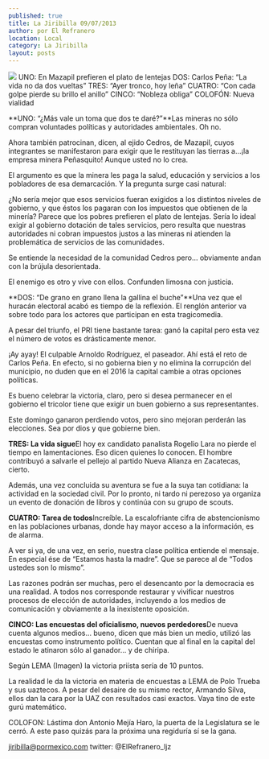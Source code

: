 ```yaml
---
published: true
title: La Jiribilla 09/07/2013
author: por El Refranero
location: Local
category: La Jiribilla
layout: posts
---
```


![](http://i.imgur.com/EGlnXkAm.jpg)
UNO: En Mazapil prefieren el plato de lentejas 
DOS: Carlos Peña: “La vida no da dos vueltas”
TRES: “Ayer tronco, hoy leña” 
CUATRO: “Con cada golpe pierde su brillo el anillo” 
CINCO: “Nobleza obliga” 
COLOFÓN: Nueva vialidad

**UNO: “¿Más vale un toma que dos te daré?”**Las mineras no sólo compran voluntades políticas y autoridades ambientales.
Oh no.

Ahora también patrocinan, dicen, al ejido Cedros, de Mazapil, cuyos integrantes se manifestaron para exigir que le restituyan las tierras a…¡la empresa minera Peñasquito!
Aunque usted no lo crea.

El argumento es que la minera les paga la salud, educación y servicios a los pobladores de esa demarcación. 
Y la pregunta surge casi natural:

¿No sería mejor que esos servicios fueran exigidos a los distintos niveles de gobierno, y que éstos los pagaran con los impuestos que obtienen de la minería?
Parece que los pobres prefieren el plato de lentejas.
Sería lo ideal exigir al gobierno dotación de tales servicios, pero resulta que nuestras autoridades ni cobran impuestos justos a las mineras ni atienden la problemática de servicios de las comunidades. 

Se entiende la necesidad de la comunidad Cedros pero… obviamente andan con la brújula desorientada.

El enemigo es otro y vive con ellos.
Confunden limosna con justicia.

**DOS: “De grano en grano llena la gallina el buche”**Una vez que el huracán electoral acabó es tiempo de la reflexión.
El renglón anterior va sobre todo para los actores que participan en esta tragicomedia.

A pesar del triunfo, el PRI tiene bastante tarea: ganó la capital pero esta vez el número de votos es drásticamente menor.

¡Ay ayay!
El culpable Arnoldo Rodríguez, el paseador.
Ahí está el reto de Carlos Peña.
En efecto, si no gobierna bien y no elimina la corrupción del municipio, no duden que en el 2016 la capital cambie a otras opciones políticas.

Es bueno celebrar la victoria, claro, pero si desea permanecer en el gobierno el tricolor tiene que exigir un buen gobierno a sus representantes.

Este domingo ganaron perdiendo votos, pero sino mejoran perderán las elecciones.
Sea por dios y que gobierne bien. 

**TRES: La vida sigue**El hoy ex candidato panalista Rogelio Lara no pierde el tiempo en lamentaciones.
Eso dicen quienes lo conocen.
El hombre contribuyó a salvarle el pellejo al partido Nueva Alianza en Zacatecas, cierto.

Además, una vez concluida su aventura se fue a la suya tan cotidiana: la actividad en la sociedad civil.
Por lo pronto, ni tardo ni perezoso ya organiza un evento de donación de libros y continúa con su grupo de scouts.

**CUATRO: Tarea de todos**Increíble.
La escalofriante cifra de abstencionismo en las poblaciones urbanas, donde hay mayor acceso a la información, es de alarma.

A ver si ya, de una vez, en serio, nuestra clase política entiende el mensaje.
En especial ése de “Estamos hasta la madre”.
Que se parece al de “Todos ustedes son lo mismo”.

Las razones podrán ser muchas, pero el desencanto por la democracia es una realidad.
A todos nos corresponde restaurar y vivificar nuestros procesos de elección de autoridades, incluyendo a los medios de comunicación y obviamente a la inexistente oposición.

**CINCO: Las encuestas del oficialismo, nuevos perdedores**De nueva cuenta algunos medios… bueno, dicen que más bien un medio, utilizó las encuestas como instrumento político.
Cuentan que al final en la capital del estado le atinaron sólo al ganador… y de chiripa.

Según LEMA (Imagen) la victoria priísta sería de 10 puntos.

La realidad le da la victoria en materia de encuestas a LEMA de Polo Trueba y sus uaztecos.
A pesar del desaire de su mismo rector, Armando Silva, ellos dan la cara por la UAZ con resultados casi exactos.
Vaya tino de este gurú matemático.

COLOFON: Lástima don Antonio Mejía Haro, la puerta de la Legislatura se le cerró. A este paso quizás para la próxima una regiduría sí se la gana.

jiribilla@pormexico.com
twitter: @ElRefranero_ljz
